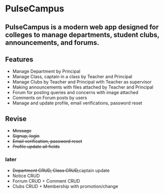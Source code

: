 # PulseCampus

## PulseCampus is a modern web app designed for colleges to manage departments, student clubs, announcements, and forums.



## Features

- Manage Department by Principal
- Manage Class, captain in a class by Teacher and Principal
- Manage Clubs by Teacher and Principal with Teacher as supervisor
- Making announcements with files attached by Teacher and Principal
- Forum for posting queries and concerns with image attached
- Comments on Forum posts by users
- Manage and update profile, email verifications, password reset

## Revise
- ~~Message~~
- ~~Signup, login~~
- ~~Email verification, password reset~~
- ~~Profile update all fields~~

### later
- ~~Department CRUD, Class CRUD,~~captain update
- Notice CRUD
- Forrum CRUD + Comment CRUD
- Clubs CRUD + Membership with promotion/change 

